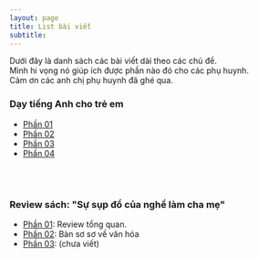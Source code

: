 ```yaml
---
layout: page
title: List bài viết
subtitle: 
---
```


Dưới đây là danh sách các bài viết dài theo các chủ đề.
<br>Mình hi vọng nó giúp ích được phần nào đó cho các phụ huynh.
<br>Cảm ơn các anh chị phụ huynh đã ghé qua.

### Dạy tiếng Anh cho trẻ em
* [Phần 01](https://motdoiannhien.github.io/2020-09-08-day-tre-tieng-anh-nhu-the-nao-phan-1/)
* [Phần 02](https://motdoiannhien.github.io/2020-09-09-day-tre-tieng-anh-nhu-the-nao-phan-2/)
* [Phần 03](https://motdoiannhien.github.io/2020-09-10-day-tre-tieng-anh-nhu-the-nao-phan-3/)
* [Phần 04](https://motdoiannhien.github.io/2020-09-11-day-tre-tieng-anh-nhu-the-nao-phan-4/)
<br>
<br>

### Review sách: "Sự sụp đổ của nghề làm cha mẹ"
* [Phần 01](https://motdoiannhien.github.io/2020-09-15-su-sup-do-cua-nghe-lam-cha-me-phan-01/): Review tổng quan.
* [Phần 02](https://motdoiannhien.github.io/2020-09-16-su-sup-do-cua-nghe-lam-cha-me-phan-02/): Bàn sơ sơ về văn hóa
* [Phần 03](https://motdoiannhien.github.io/2020-09-17-su-sup-do-cua-nghe-lam-cha-me-phan-03/): (chưa viết)